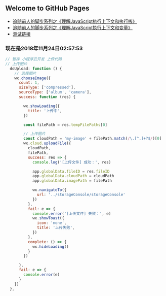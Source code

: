 ## Welcome to GitHub Pages

- [追随前人的脚步系列之《理解JavaScript执行上下文和执行栈》](https://github.com/coolpo/blog/issues/2)
- [追随前人的脚步系列之《理解JavaScript执行上下文和变量》](https://github.com/coolpo/blog/issues/3)
- [测试链接](https://github.com/coolpo/blog/blob/master/pages/notes01.md)

### 现在是2018年11月24日02:57:53

```JavaScript
// 暂存 小程序云开发 上传代码
// 上传图片
  doUpload: function () {
    // 选择图片
    wx.chooseImage({
      count: 1,
      sizeType: ['compressed'],
      sourceType: ['album', 'camera'],
      success: function (res) {

        wx.showLoading({
          title: '上传中',
        })

        const filePath = res.tempFilePaths[0]

        // 上传图片
        const cloudPath = 'my-image' + filePath.match(/\.[^.]+?$/)[0]
        wx.cloud.uploadFile({
          cloudPath,
          filePath,
          success: res => {
            console.log('[上传文件] 成功：', res)

            app.globalData.fileID = res.fileID
            app.globalData.cloudPath = cloudPath
            app.globalData.imagePath = filePath

            wx.navigateTo({
              url: '../storageConsole/storageConsole'
            })
          },
          fail: e => {
            console.error('[上传文件] 失败：', e)
            wx.showToast({
              icon: 'none',
              title: '上传失败',
            })
          },
          complete: () => {
            wx.hideLoading()
          }
        })

      },
      fail: e => {
        console.error(e)
      }
    })
  },
```
